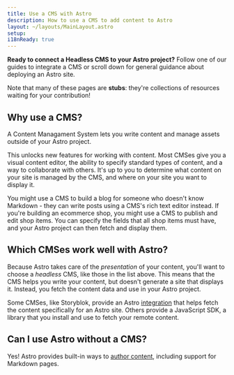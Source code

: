 ```yaml
---
title: Use a CMS with Astro
description: How to use a CMS to add content to Astro
layout: ~/layouts/MainLayout.astro
setup: 
i18nReady: true
---
```


**Ready to connect a Headless CMS to your Astro project?** Follow one of our guides to integrate a CMS or scroll down for general guidance about deploying an Astro site.

Note that many of these pages are **stubs**: they're collections of resources waiting for your contribution!

## Why use a CMS?

A Content Managament System lets you write content and manage assets outside of your Astro project.

This unlocks new features for working with content. Most CMSes give you a visual content editor, the ability to specify standard types of content, and a way to collaborate with others.
It's up to you to determine what content on your site is managed by the CMS, and where on your site you want to display it.

You might use a CMS to build a blog for someone who doesn't know Markdown - they can write posts using a CMS's rich text editor instead. If you're building an ecommerce shop, you might use a CMS to publish and edit shop items. You can specify the fields that all shop items must have, and your Astro project can then fetch and display them.


## Which CMSes work well with Astro?

Because Astro takes care of the _presentation_ of your content, you'll want to choose a _headless_ CMS, like those in the list above. This means that the CMS helps you write your content, but doesn't generate a site that displays it. Instead, you fetch the content data and use in your Astro project. 

Some CMSes, like Storyblok, provide an Astro [integration](https://docs.astro.build/en/guides/integrations-guide/) that helps fetch the content specifically for an Astro site. Others provide a JavaScript SDK, a library that you install and use to fetch your remote content.

## Can I use Astro without a CMS?

Yes! Astro provides built-in ways to [author content](https://docs.astro.build/en/guides/content/), including support for Markdown pages.

